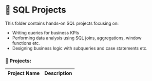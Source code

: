 # 📘 SQL Projects

This folder contains hands-on SQL projects focusing on:

- Writing queries for business KPIs
- Performing data analysis using SQL joins, aggregations, window functions etc.
- Designing business logic with subqueries and case statements etc.

### 📂 Projects:

| Project Name | Description |
|--------------|-------------|

